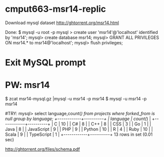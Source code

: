 # cmput663-msr14-replic

Download mysql dataset http://ghtorrent.org/msr14.html

Done: 
$ mysql -u root -p
mysql > create user 'msr14'@'localhost' identified by 'msr14';
mysql> create database msr14;
mysql> GRANT ALL PRIVILEGES ON msr14.* to msr14@'localhost';
mysql> flush privileges;
# Exit MySQL prompt
# PW: msr14

$ zcat msr14-mysql.gz |mysql -u msr14 -p msr14
$ mysql -u msr14 -p msr14

#TRY: 
mysql> select language,count(*) from projects where forked_from is null group by language;
+------------+----------+
| language   | count(*) |
+------------+----------+
| C          |       10 |
| C#         |        8 |
| C++        |        8 |
| CSS        |        3 |
| Go         |        1 |
| Java       |        8 |
| JavaScript |        9 |
| PHP        |        9 |
| Python     |       10 |
| R          |        4 |
| Ruby       |       10 |
| Scala      |        9 |
| TypeScript |        1 |
+------------+----------+
13 rows in set (0.01 sec)

http://ghtorrent.org/files/schema.pdf

